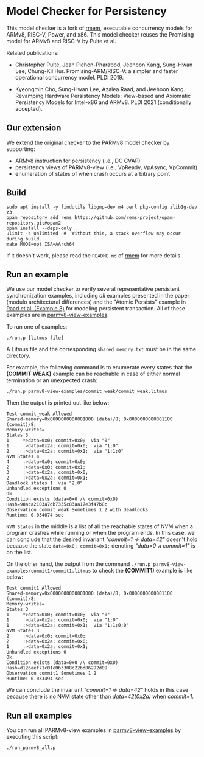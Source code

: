 # Model Checker for Persistency


This model checker is a fork of [rmem](https://github.com/rems-project/rmem), executable concurrency models for ARMv8, RISC-V, Power, and x86.  This model checker reuses the Promising model for ARMv8 and RISC-V by Pulte et al.


Related publications:

- Christopher Pulte, Jean Pichon-Pharabod, Jeehoon Kang, Sung-Hwan Lee, Chung-Kil Hur.  Promising-ARM/RISC-V: a simpler and faster operational concurrency model.  PLDI 2019.

- Kyeongmin Cho, Sung-Hwan Lee, Azalea Raad, and Jeehoon Kang.  Revamping Hardware Persistency Models: View-based and Axiomatic Persistency Models for Intel-x86 and ARMv8.  PLDI 2021 (conditionally accepted).


## Our extension

We extend the original checker to the PARMv8 model checker by supporting:

- ARMv8 instruction for persistency (i.e., DC CVAP)
- persistency views of PARMv8-view (i.e., VpReady, VpAsync, VpCommit)
- enumeration of states of when crash occurs at arbitrary point

## Build

```
sudo apt install -y findutils libgmp-dev m4 perl pkg-config zlib1g-dev z3
opam repository add rems https://github.com/rems-project/opam-repository.git#opam2
opam install --deps-only .
ulimit -s unlimited  #  Without this, a stack overflow may occur during build.
make MODE=opt ISA=AArch64
```

If it doesn't work, please read the `README.md` of [rmem](https://github.com/rems-project/rmem) for more details.

## Run an example

We use our model checker to verify several representative persistent synchronization examples, including *all* examples presented in the paper (modulo architectural differences) and the "Atomic Persists" example in [Raad et al. (Example 3)](http://plv.mpi-sws.org/pog/paper.pdf) for modeling persistent transaction. All of these examples are in [parmv8-view-examples](parmv8-view-examples).

To run one of examples:

```
./run.p [litmus file]
```

A Litmus file and the corresponding `shared_memory.txt` must be in the same directory.

For example, the following command is to enumerate every states that the **(COMMIT WEAK)** example can be reachable in case of either normal termination or an unexpected crash:

```
./run.p parmv8-view-examples/commit_weak/commit_weak.litmus
```

Then the output is printed out like below:

```
Test commit_weak Allowed
Shared-memory=0x0000000000001000 (data)/8; 0x0000000000001100 (commit)/8;
Memory-writes=
States 3
1     *>data=0x0; commit=0x0;  via "0"
1     :>data=0x2a; commit=0x0;  via "1;0"
2     :>data=0x2a; commit=0x1;  via "1;1;0"
NVM States 4
4     :>data=0x0; commit=0x0;
2     :>data=0x0; commit=0x1;
3     :>data=0x2a; commit=0x0;
2     :>data=0x2a; commit=0x1;
Deadlock states 1  via "2;0"
Unhandled exceptions 0
Ok
Condition exists (data=0x0 /\ commit=0x0)
Hash=98aca2103a7db7335c83aa17e3f47b8c
Observation commit_weak Sometimes 1 2 with deadlocks
Runtime: 0.034074 sec
```

`NVM States` in the middle is a list of all the reachable states of NVM when a program crashes while running or when the program ends. In this case, we can conclude that the desired invariant *"commit=1 ⇒ data=42"* doesn't hold because the state `data=0x0; commit=0x1;` denoting *"data=0 ∧ commit=1"* is on the list.

On the other hand, the output from the command `./run.p parmv8-view-examples/commit1/commit1.litmus` to check the **(COMMIT1)** example is like below:

```
Test commit1 Allowed
Shared-memory=0x0000000000001000 (data)/8; 0x0000000000001100 (commit)/8;
Memory-writes=
States 3
1     *>data=0x0; commit=0x0;  via "0"
1     :>data=0x2a; commit=0x0;  via "1;0"
1     :>data=0x2a; commit=0x1;  via "1;1;0;0"
NVM States 3
2     :>data=0x0; commit=0x0;
2     :>data=0x2a; commit=0x0;
1     :>data=0x2a; commit=0x1;
Unhandled exceptions 0
Ok
Condition exists (data=0x0 /\ commit=0x0)
Hash=d126aef71c01c0b3308c22bd06292d09
Observation commit1 Sometimes 1 2
Runtime: 0.033494 sec
```

We can conclude the invariant *"commit=1 ⇒ data=42"* holds in this case because there is no NVM state other than *data=42(0x2a)* when *commit=1*.

## Run all examples

You can run all PARMv8-view examples in [parmv8-view-examples](parmv8-view-examples) by executing this script:

```
./run_parmv8_all.p
```
